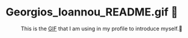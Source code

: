 # Georgios_Ioannou_README.gif 👋

<p align="center">
     This is the <a href="https://github.com/GeorgiosIoannouCoder/GeorgiosIoannouCoderPublic/blob/main/Georgios_Ioannou_README.gif">GIF</a> that I am using in my profile to introduce myself.👋
</p>
